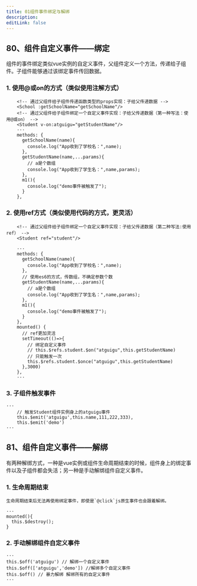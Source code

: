 ```yaml
---
title: 01组件事件绑定与解绑
description: 
editLink: false
---
```


## 80、组件自定义事件——绑定

组件的事件绑定类似vue实例的自定义事件，父组件定义一个方法，传递给子组件。子组件能够通过该绑定事件传回数据。

### 1. 使用@或on的方式（类似使用注解方式）

```Vue
    <!-- 通过父组件给子组件传递函数类型的props实现：子给父传递数据 -->
    <School :getSchoolName="getSchoolName"/>
    <!-- 通过父组件给子组件绑定一个自定义事件实现：子给父传递数据（第一种写法：使用@或on） -->
    <Student v-on:atguigu="getStudentName"/>
    ···
    methods: {
      getSchoolName(name){
        console.log("App收到了学校名：",name);
      },
      getStudentName(name,...params){
        // a是个数组
        console.log("App收到了学生名：",name,params);
      },
      m1(){
        console.log("demo事件被触发了");
      }
    },
```
### 2. 使用ref方式（类似使用代码的方式，更灵活）

```Vue
    <!-- 通过父组件给子组件绑定一个自定义事件实现：子给父传递数据（第二种写法:使用ref） -->
    <Student ref="student"/>
    
    ···
    methods: {
      getSchoolName(name){
        console.log("App收到了学校名：",name);
      },
      // 使用es6的方式，传数组，不确定参数个数
      getStudentName(name,...params){
        // a是个数组
        console.log("App收到了学生名：",name,params);
      },
      m1(){
        console.log("demo事件被触发了");
      }
    },
    mounted() {
      // ref更加灵活
      setTimeout(()=>{
        // 绑定自定义事件
        // this.$refs.student.$on("atguigu",this.getStudentName) 
        // 只能触发一次
        this.$refs.student.$once("atguigu",this.getStudentName)
      },3000)
    },
    ···    
```
### 3. 子组件触发事件

```Vue
···
    // 触发Student组件实例身上的atguigu事件
    this.$emit('atguigu',this.name,111,222,333),
    this.$emit('demo')
···
```

## 81、组件自定义事件——解绑

有两种解绑方式，一种是vue实例或组件生命周期结束的时候，组件身上的绑定事件以及子组件都会失活；另一种是手动解绑组件自定义事件。

### 1. 生命周期结束

    生命周期结束后无法再使用绑定事件，即使是`@click`js原生事件也会跟着解绑。

```Vue
···
mounted(){
  this.$destroy();
}

```
### 2. 手动解绑组件自定义事件

```Vue
···
this.$off('atguigu') // 解绑一个自定义事件
this.$off(['atguigu','demo']) //解绑多个自定义事件
this.$off() // 暴力解绑 解绑所有的自定义事件
···
```

